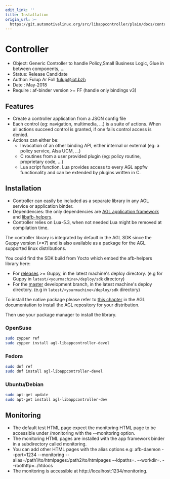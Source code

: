 ```yaml
---
edit_link: ''
title: Installation
origin_url: >-
  https://git.automotivelinux.org/src/libappcontroller/plain/docs/controller.md?h=halibut
---
```


<!-- WARNING: This file is generated by fetch_docs.js using /home/boron/Documents/AGL/docs-webtemplate/site/_data/tocs/devguides/halibut/libappcontroller-guides-devguides-book.yml -->

# Controller

* Object: Generic Controller to handle Policy,Small Business Logic, Glue in between components, ...
* Status: Release Candidate
* Author: Fulup Ar Foll fulup@iot.bzh
* Date  : May-2018
* Require : af-binder version >= FF (handle only bindings v3)

## Features

* Create a controller application from a JSON config file
* Each control (eg: navigation, multimedia, ...) is a suite of actions. When all actions succeed
 control is granted, if one fails control access is denied.
* Actions can either be:
  * Invocation of an other binding API, either internal or external (eg: a policy service, Alsa UCM, ...)
  * C routines from a user provided plugin (eg: policy routine, proprietary code, ...)
  * Lua script function. Lua provides access to every AGL appfw functionality and can be extended by
   plugins written in C.

## Installation

* Controller can easily be included as a separate library in any AGL service or application binder.
* Dependencies: the only dependencies are [AGL application framework](https://gerrit.automotivelinux.org/gerrit/p/src/app-framework-binder.git)
 and [libafb-helpers](https://gerrit.automotivelinux.org/gerrit/p/src/libafb-helpers.git).
* Controller relies on Lua-5.3, when not needed Lua might be removed at compilation time.

The controller library is integrated by default in the AGL SDK since the Guppy
version (>=7) and is also available as a package for the AGL supported linux
distributions.

You could find the SDK build from Yocto which embed the afb-helpers library
here:

* For [releases](https://download.automotivelinux.org/AGL/release/) >= Guppy, in
 the latest machine's deploy directory. (e.g for Guppy in
 `latest/<yourmachine>/deploy/sdk` directory)
* For the [master](https://download.automotivelinux.org/AGL/snapshots/master/)
 development branch, in the latest machine's deploy directory. (e.g in
 `latest/<yourmachine>/deploy/sdk` directory)

To install the native package please refer to [this chapter](../1-verify-build-host.html)
in the AGL documentation to install the AGL repository for your distribution.

Then use your package manager to install the library.

### OpenSuse

```bash
sudo zypper ref
sudo zypper install agl-libappcontroller-devel
```

### Fedora

```bash
sudo dnf ref
sudo dnf install agl-libappcontroller-devel
```

### Ubuntu/Debian

```bash
sudo apt-get update
sudo apt-get install agl-libappcontroller-dev
```

## Monitoring

* The default test HTML page expect the monitoring HTML page to be accessible under /monitoring with
 the --monitoring option.
* The monitoring HTML pages are installed with the app framework binder in a subdirectory called
 monitoring.
* You can add other HTML pages with the alias options e.g:
 afb-daemon --port=1234 --monitoring --alias=/path1/to/htmlpages:/path2/to/htmlpages --ldpaths=. --workdir=. --roothttp=../htdocs
* The monitoring is accessible at http://localhost:1234/monitoring.
